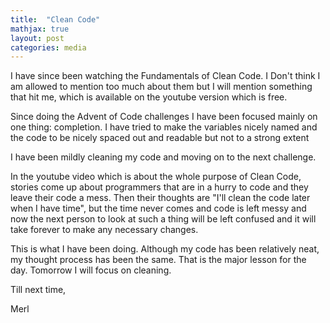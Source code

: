 ```yaml
---
title:  "Clean Code"
mathjax: true
layout: post
categories: media
---
```


I have since been watching the Fundamentals of Clean Code. I Don't think I am allowed to mention too much about them but I will mention something that hit me, which is available on the youtube version which is free.


Since doing the Advent of Code challenges I have been focused mainly on one thing: completion. I have tried to make the variables nicely named and the code to be nicely spaced out and readable but not to a strong extent

I have been mildly cleaning my code and moving on to the next challenge.  

In the youtube video which is about the whole purpose of Clean Code, stories come up about programmers that are in a hurry to code and they leave their code a mess. Then their thoughts are "I'll clean the code later when I have time", but the time never comes and code is left messy and now the next person to look at such a thing will be left confused and it will take forever to make any necessary changes.

This is what I have been doing. Although my code has been relatively neat, my thought process has been the same. That is the major lesson for the day. Tomorrow I will focus on cleaning.

Till next time,

Merl
